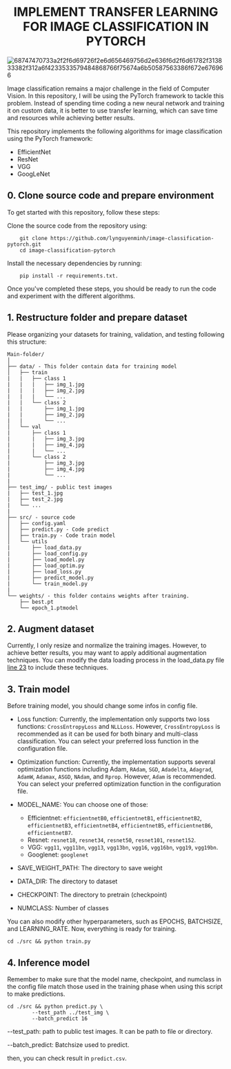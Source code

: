 # <center> IMPLEMENT  TRANSFER LEARNING FOR IMAGE CLASSIFICATION IN PYTORCH </center>
 
 ![68747470733a2f2f6d69726f2e6d656469756d2e636f6d2f6d61782f313833382f312a6f4233533579484868766f75674a6b50587563386f672e676966](https://user-images.githubusercontent.com/82688630/219080173-05f3bfd9-acad-4a58-8e2f-aa26d73db79f.gif)

Image classification remains a major challenge in the field of Computer Vision. In this repository, I will be using the PyTorch framework to tackle this problem. Instead of spending time coding a new neural network and training it on custom data, it is better to use transfer learning, which can save time and resources while achieving better results. 

This repository implements the following algorithms for image classification using the PyTorch framework: 
* EfficientNet 
* ResNet 
* VGG 
* GoogLeNet

## 0. Clone source code and prepare environment
To get started with this repository, follow these steps:

Clone the source code from the repository using:

        git clone https://github.com/lynguyenminh/image-classification-pytorch.git 
        cd image-classification-pytorch

Install the necessary dependencies by running:

        pip install -r requirements.txt. 

Once you've completed these steps, you should be ready to run the code and experiment with the different algorithms.

## 1. Restructure folder and prepare dataset
Please organizing your datasets for training, validation, and testing following this structure: 

```
Main-folder/
│
├── data/ - This folder contain data for training model
│   ├── train
|   |   ├── class 1
|   |   |   ├── img_1.jpg
|   |   |   ├── img_2.jpg
|   |   |   └── ...
|   |   └── class 2
|   |       ├── img_1.jpg
|   |       ├── img_2.jpg
|   |       └── ...
│   └── val
|       ├── class 1
|       |   ├── img_3.jpg
|       |   ├── img_4.jpg
|       |   └── ...
|       └── class 2
|           ├── img_3.jpg
|           ├── img_4.jpg
|           └── ...
|
├── test_img/ - public test images
|   ├── test_1.jpg
|   ├── test_2.jpg
|   └── ...
|
├── src/ - source code
│   ├── config.yaml
│   ├── predict.py - Code predict
│   ├── train.py - Code train model
│   └── utils
|       ├── load_data.py
|       ├── load_config.py
|       ├── load_model.py
|       ├── load_optim.py
|       ├── load_loss.py
|       ├── predict_model.py
|       └── train_model.py
|
└── weights/ - this folder contains weights after training.
    ├── best.pt
    └── epoch_1.ptmodel
```

## 2. Augment dataset
Currently, I only resize and normalize the training images. However, to achieve better results, you may want to apply additional augmentation techniques. You can modify the data loading process in the load_data.py file [line 23](https://github.com/lynguyenminh/image-classification-pytorch/blob/master/src/utils/load_data.py#L23) to include these techniques.

## 3. Train model

Before training model, you should change some infos in config file. 

* Loss function: Currently, the implementation only supports two loss functions: `CrossEntropyLoss` and `NLLLoss`. However, `CrossEntropyLoss` is recommended as it can be used for both binary and multi-class classification. You can select your preferred loss function in the configuration file. 
* Optimization function: Currently, the implementation supports several optimization functions including Adam, `RAdam`, `SGD`, `Adadelta`, `Adagrad`, `AdamW`, `Adamax`, `ASGD`, `NAdam`, and `Rprop`. However, `Adam` is recommended. You can select your preferred optimization function in the configuration file.

* MODEL_NAME: You can choose one of those: 
  * Efficientnet: `efficientnetB0`, `efficientnetB1`, `efficientnetB2`, `efficientnetB3`, `efficientnetB4`, `efficientnetB5`, `efficientnetB6`, `efficientnetB7`.
  * Resnet: `resnet18`, `resnet34`, `resnet50`, `resnet101`, `resnet152`.
  * VGG: `vgg11`, `vgg11bn`, `vgg13`, `vgg13bn`, `vgg16`, `vgg16bn`, `vgg19`, `vgg19bn`.
  * Googlenet: `googlenet`

* SAVE_WEIGHT_PATH: The directory to save weight
* DATA_DIR: The directory to dataset
* CHECKPOINT: The directory to pretrain (checkpoint)
* NUMCLASS: Number of classes

You can also modify other hyperparameters, such as EPOCHS, BATCHSIZE, and LEARNING_RATE. Now, everything is ready for training.

```
cd ./src && python train.py
```

## 4. Inference model
Remember to make sure that the model name, checkpoint, and numclass in the config file match those used in the training phase when using this script to make predictions.
```
cd ./src && python predict.py \
        --test_path ../test_img \
        --batch_predict 16
```
--test_path: path to public test images. It can be path to file or directory.

--batch_predict: Batchsize used to predict.

then, you can check result in `predict.csv`.
